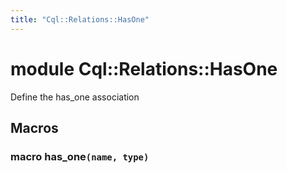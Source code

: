 ```yaml
---
title: "Cql::Relations::HasOne"
---
```


# module Cql::Relations::HasOne

Define the has_one association

## Macros

### macro has_one`(name, type)`
